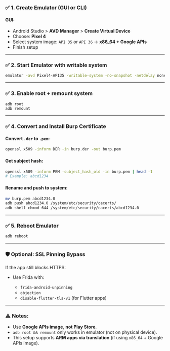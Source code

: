 ### ✅ 1. **Create Emulator (GUI or CLI)**

#### GUI:

* Android Studio > **AVD Manager** > **Create Virtual Device**
* Choose: **Pixel 4**
* Select system image:
  `API 35` or `API 36` → **x86\_64 + Google APIs**
* Finish setup

---

### ✅ 2. **Start Emulator with writable system**

```bash
emulator -avd Pixel4-API35 -writable-system -no-snapshot -netdelay none -netspeed full
```

---

### ✅ 3. **Enable root + remount system**

```bash
adb root
adb remount
```

---

### ✅ 4. **Convert and Install Burp Certificate**

#### Convert `.der` to `.pem`:

```bash
openssl x509 -inform DER -in burp.der -out burp.pem
```

#### Get subject hash:

```bash
openssl x509 -inform PEM -subject_hash_old -in burp.pem | head -1
# Example: abcd1234
```

#### Rename and push to system:

```bash
mv burp.pem abcd1234.0
adb push abcd1234.0 /system/etc/security/cacerts/
adb shell chmod 644 /system/etc/security/cacerts/abcd1234.0
```

---

### ✅ 5. **Reboot Emulator**

```bash
adb reboot
```

---

### 🛡️ Optional: **SSL Pinning Bypass**

If the app still blocks HTTPS:

* Use Frida with:

  * `frida-android-unpinning`
  * `objection`
  * `disable-flutter-tls-v1` (for Flutter apps)

---

### ⚠️ Notes:

* Use **Google APIs image**, **not Play Store**.
* `adb root && remount` only works in emulator (not on physical device).
* This setup supports **ARM apps via translation** (if using `x86_64` + Google APIs image).
